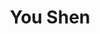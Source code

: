 ---
title: 'You Shen'
image: '/images/team/youshen.jpg'
alumni: 'yes'
active: 'no'
jobtitle: 'Social Chair and Tutoring Branch (2020)'
email: 'sage@test.com'
linkedinurl: ''
---